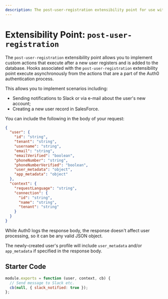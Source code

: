```yaml
---
description: The post-user-registration extensibility point for use with Auth0 Hooks
---
```


# Extensibility Point: `post-user-registration`

The `post-user-registration` extensibility point allows you to implement custom actions that execute after a new user registers and is added to the database. Hooks associated with the `post-user-registration` extensibility point execute asynchronously from the actions that are a part of the Auth0 authentication process.

This allows you to implement scenarios including:

* Sending notifications to Slack or via e-mail about the user's new account;
* Creating a new user record in SalesForce.

You can include the following in the body of your request:

```json
{
  "user": {
    "id": "string",
    "tenant": "string",
    "username": "string",
    "email": "string",
    "emailVerified": "boolean",
    "phoneNumber": "string",
    "phoneNumberVerified": "boolean",
    "user_metadata": "object",
    "app_metadata": "object"
  },
  "context": {
    "requestLanguage": "string",
    "connection": {
      "id": "string",
      "name": "string",
      "tenant": "string"
    }
  }
}
```

While Auth0 logs the response body, the response doesn't affect user processing, so it can be any valid JSON object.

The newly-created user's profile will include `user_metadata` and/or `app_metadata` if specified in the response body.

## Starter Code

```js
module.exports = function (user, context, cb) {
  // Send message to Slack etc.
  cb(null, { slack_notified: true });
};
```
